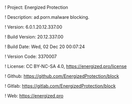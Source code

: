 ! Project: Energized Protection

! Description: ad.porn.malware blocking.

! Version: 6.0.1.20.12.337.00

! Build Version: 20.12.337.00

! Build Date: Wed, 02 Dec 20 00:07:24

! Version Code: 3370007

! License: CC BY-NC-SA 4.0, https://energized.pro/license

! Github: https://github.com/EnergizedProtection/block

! Gitlab: https://gitlab.com/EnergizedProtection/block


! Web: https://energized.pro
